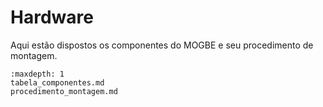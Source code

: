 # Hardware

Aqui estão dispostos os componentes do MOGBE e seu procedimento de montagem.

```{toctree}
:maxdepth: 1
tabela_componentes.md
procedimento_montagem.md
```